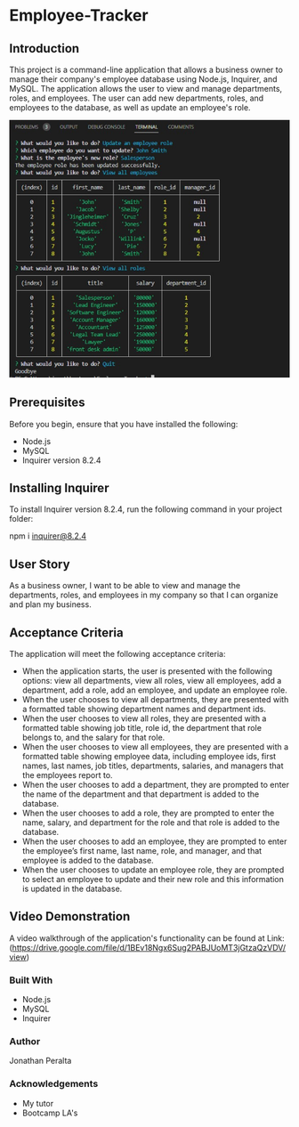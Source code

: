 # Employee-Tracker

## Introduction 

This project is a command-line application that allows a business owner to manage their company's employee database using Node.js, Inquirer, and MySQL. The application allows the user to view and manage departments, roles, and employees. The user can add new departments, roles, and employees to the database, as well as update an employee's role.

![](/Images/Screenshot%202023-02-07%20193825.jpg)

## Prerequisites

Before you begin, ensure that you have installed the following:

- Node.js
- MySQL
- Inquirer version 8.2.4

## Installing Inquirer

To install Inquirer version 8.2.4, run the following command in your project folder:

npm i inquirer@8.2.4

## User Story

As a business owner, I want to be able to view and manage the departments, roles, and employees in my company so that I can organize and plan my business.

## Acceptance Criteria

The application will meet the following acceptance criteria:

- When the application starts, the user is presented with the following options: view all departments, view all roles, view all employees, add a department, add a role, add an employee, and update an employee role.
- When the user chooses to view all departments, they are presented with a formatted table showing department names and department ids.
- When the user chooses to view all roles, they are presented with a formatted table showing job title, role id, the department that role belongs to, and the salary for that role.
- When the user chooses to view all employees, they are presented with a formatted table showing employee data, including employee ids, first names, last names, job titles, departments, salaries, and managers that the employees report to.
- When the user chooses to add a department, they are prompted to enter the name of the department and that department is added to the database.
- When the user chooses to add a role, they are prompted to enter the name, salary, and department for the role and that role is added to the database.
- When the user chooses to add an employee, they are prompted to enter the employee’s first name, last name, role, and manager, and that employee is added to the database.
- When the user chooses to update an employee role, they are prompted to select an employee to update and their new role and this information is updated in the database.

## Video Demonstration

A video walkthrough of the application's functionality can be found at Link: (https://drive.google.com/file/d/1BEv18Ngx6Sug2PABJUoMT3jGtzaQzVDV/view)

### Built With 
- Node.js
- MySQL
- Inquirer

### Author
Jonathan Peralta 

### Acknowledgements
- My tutor
- Bootcamp LA's 

